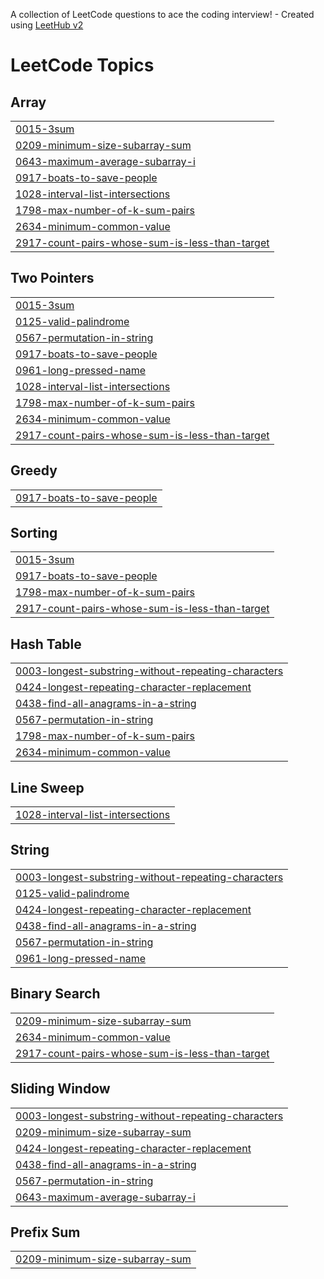 A collection of LeetCode questions to ace the coding interview! - Created using [LeetHub v2](https://github.com/arunbhardwaj/LeetHub-2.0)
<!---LeetCode Topics Start-->
# LeetCode Topics
## Array
|  |
| ------- |
| [0015-3sum](https://github.com/welidemezene/leetcode_algorithm_problem/tree/master/0015-3sum) |
| [0209-minimum-size-subarray-sum](https://github.com/welidemezene/leetcode_algorithm_problem/tree/master/0209-minimum-size-subarray-sum) |
| [0643-maximum-average-subarray-i](https://github.com/welidemezene/leetcode_algorithm_problem/tree/master/0643-maximum-average-subarray-i) |
| [0917-boats-to-save-people](https://github.com/welidemezene/leetcode_algorithm_problem/tree/master/0917-boats-to-save-people) |
| [1028-interval-list-intersections](https://github.com/welidemezene/leetcode_algorithm_problem/tree/master/1028-interval-list-intersections) |
| [1798-max-number-of-k-sum-pairs](https://github.com/welidemezene/leetcode_algorithm_problem/tree/master/1798-max-number-of-k-sum-pairs) |
| [2634-minimum-common-value](https://github.com/welidemezene/leetcode_algorithm_problem/tree/master/2634-minimum-common-value) |
| [2917-count-pairs-whose-sum-is-less-than-target](https://github.com/welidemezene/leetcode_algorithm_problem/tree/master/2917-count-pairs-whose-sum-is-less-than-target) |
## Two Pointers
|  |
| ------- |
| [0015-3sum](https://github.com/welidemezene/leetcode_algorithm_problem/tree/master/0015-3sum) |
| [0125-valid-palindrome](https://github.com/welidemezene/leetcode_algorithm_problem/tree/master/0125-valid-palindrome) |
| [0567-permutation-in-string](https://github.com/welidemezene/leetcode_algorithm_problem/tree/master/0567-permutation-in-string) |
| [0917-boats-to-save-people](https://github.com/welidemezene/leetcode_algorithm_problem/tree/master/0917-boats-to-save-people) |
| [0961-long-pressed-name](https://github.com/welidemezene/leetcode_algorithm_problem/tree/master/0961-long-pressed-name) |
| [1028-interval-list-intersections](https://github.com/welidemezene/leetcode_algorithm_problem/tree/master/1028-interval-list-intersections) |
| [1798-max-number-of-k-sum-pairs](https://github.com/welidemezene/leetcode_algorithm_problem/tree/master/1798-max-number-of-k-sum-pairs) |
| [2634-minimum-common-value](https://github.com/welidemezene/leetcode_algorithm_problem/tree/master/2634-minimum-common-value) |
| [2917-count-pairs-whose-sum-is-less-than-target](https://github.com/welidemezene/leetcode_algorithm_problem/tree/master/2917-count-pairs-whose-sum-is-less-than-target) |
## Greedy
|  |
| ------- |
| [0917-boats-to-save-people](https://github.com/welidemezene/leetcode_algorithm_problem/tree/master/0917-boats-to-save-people) |
## Sorting
|  |
| ------- |
| [0015-3sum](https://github.com/welidemezene/leetcode_algorithm_problem/tree/master/0015-3sum) |
| [0917-boats-to-save-people](https://github.com/welidemezene/leetcode_algorithm_problem/tree/master/0917-boats-to-save-people) |
| [1798-max-number-of-k-sum-pairs](https://github.com/welidemezene/leetcode_algorithm_problem/tree/master/1798-max-number-of-k-sum-pairs) |
| [2917-count-pairs-whose-sum-is-less-than-target](https://github.com/welidemezene/leetcode_algorithm_problem/tree/master/2917-count-pairs-whose-sum-is-less-than-target) |
## Hash Table
|  |
| ------- |
| [0003-longest-substring-without-repeating-characters](https://github.com/welidemezene/leetcode_algorithm_problem/tree/master/0003-longest-substring-without-repeating-characters) |
| [0424-longest-repeating-character-replacement](https://github.com/welidemezene/leetcode_algorithm_problem/tree/master/0424-longest-repeating-character-replacement) |
| [0438-find-all-anagrams-in-a-string](https://github.com/welidemezene/leetcode_algorithm_problem/tree/master/0438-find-all-anagrams-in-a-string) |
| [0567-permutation-in-string](https://github.com/welidemezene/leetcode_algorithm_problem/tree/master/0567-permutation-in-string) |
| [1798-max-number-of-k-sum-pairs](https://github.com/welidemezene/leetcode_algorithm_problem/tree/master/1798-max-number-of-k-sum-pairs) |
| [2634-minimum-common-value](https://github.com/welidemezene/leetcode_algorithm_problem/tree/master/2634-minimum-common-value) |
## Line Sweep
|  |
| ------- |
| [1028-interval-list-intersections](https://github.com/welidemezene/leetcode_algorithm_problem/tree/master/1028-interval-list-intersections) |
## String
|  |
| ------- |
| [0003-longest-substring-without-repeating-characters](https://github.com/welidemezene/leetcode_algorithm_problem/tree/master/0003-longest-substring-without-repeating-characters) |
| [0125-valid-palindrome](https://github.com/welidemezene/leetcode_algorithm_problem/tree/master/0125-valid-palindrome) |
| [0424-longest-repeating-character-replacement](https://github.com/welidemezene/leetcode_algorithm_problem/tree/master/0424-longest-repeating-character-replacement) |
| [0438-find-all-anagrams-in-a-string](https://github.com/welidemezene/leetcode_algorithm_problem/tree/master/0438-find-all-anagrams-in-a-string) |
| [0567-permutation-in-string](https://github.com/welidemezene/leetcode_algorithm_problem/tree/master/0567-permutation-in-string) |
| [0961-long-pressed-name](https://github.com/welidemezene/leetcode_algorithm_problem/tree/master/0961-long-pressed-name) |
## Binary Search
|  |
| ------- |
| [0209-minimum-size-subarray-sum](https://github.com/welidemezene/leetcode_algorithm_problem/tree/master/0209-minimum-size-subarray-sum) |
| [2634-minimum-common-value](https://github.com/welidemezene/leetcode_algorithm_problem/tree/master/2634-minimum-common-value) |
| [2917-count-pairs-whose-sum-is-less-than-target](https://github.com/welidemezene/leetcode_algorithm_problem/tree/master/2917-count-pairs-whose-sum-is-less-than-target) |
## Sliding Window
|  |
| ------- |
| [0003-longest-substring-without-repeating-characters](https://github.com/welidemezene/leetcode_algorithm_problem/tree/master/0003-longest-substring-without-repeating-characters) |
| [0209-minimum-size-subarray-sum](https://github.com/welidemezene/leetcode_algorithm_problem/tree/master/0209-minimum-size-subarray-sum) |
| [0424-longest-repeating-character-replacement](https://github.com/welidemezene/leetcode_algorithm_problem/tree/master/0424-longest-repeating-character-replacement) |
| [0438-find-all-anagrams-in-a-string](https://github.com/welidemezene/leetcode_algorithm_problem/tree/master/0438-find-all-anagrams-in-a-string) |
| [0567-permutation-in-string](https://github.com/welidemezene/leetcode_algorithm_problem/tree/master/0567-permutation-in-string) |
| [0643-maximum-average-subarray-i](https://github.com/welidemezene/leetcode_algorithm_problem/tree/master/0643-maximum-average-subarray-i) |
## Prefix Sum
|  |
| ------- |
| [0209-minimum-size-subarray-sum](https://github.com/welidemezene/leetcode_algorithm_problem/tree/master/0209-minimum-size-subarray-sum) |
<!---LeetCode Topics End-->